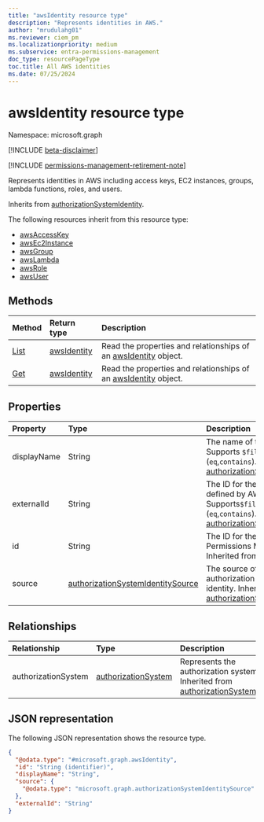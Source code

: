 ```yaml
---
title: "awsIdentity resource type"
description: "Represents identities in AWS."
author: "mrudulahg01"
ms.reviewer: ciem_pm
ms.localizationpriority: medium
ms.subservice: entra-permissions-management
doc_type: resourcePageType
toc.title: All AWS identities
ms.date: 07/25/2024
---
```


# awsIdentity resource type

Namespace: microsoft.graph

[!INCLUDE [beta-disclaimer](../../includes/beta-disclaimer.md)]

[!INCLUDE [permissions-management-retirement-note](../../includes/permissions-management-retirement-note.md)]

Represents identities in AWS including access keys, EC2 instances, groups, lambda functions, roles, and users.

Inherits from [authorizationSystemIdentity](../resources/authorizationsystemidentity.md).

The following resources inherit from this resource type:

- [awsAccessKey](awsaccesskey.md)
- [awsEc2Instance](awsec2instance.md)
- [awsGroup](awsgroup.md)
- [awsLambda](awslambda.md)
- [awsRole](awsrole.md)
- [awsUser](awsuser.md)

## Methods
|Method|Return type|Description|
|:---|:---|:---|
|[List](../api/awsassociatedidentities-list-all.md)|[awsIdentity](../resources/awsidentity.md)|Read the properties and relationships of an [awsIdentity](../resources/awsidentity.md) object.|
|[Get](../api/awsidentity-get.md)|[awsIdentity](../resources/awsidentity.md)|Read the properties and relationships of an [awsIdentity](../resources/awsidentity.md) object.|

## Properties
|Property|Type|Description|
|:---|:---|:---|
|displayName|String|The name of the object. Supports `$filter` (`eq`,`contains`). Inherited from [authorizationSystemIdentity](../resources/authorizationsystemidentity.md).|
|externalId|String|The ID for the identity as defined by AWS. Supports`$filter` (`eq`,`contains`). Inherited from [authorizationSystemIdentity](../resources/authorizationsystemidentity.md).|
|id|String|The ID for the identity in Permissions Management. Inherited from [entity](../resources/entity.md).|
|source|[authorizationSystemIdentitySource](../resources/authorizationsystemidentitysource.md)|The source of the authorization system identity. Inherited from [authorizationSystemIdentity](../resources/authorizationsystemidentity.md).|

## Relationships
|Relationship|Type|Description|
|:---|:---|:---|
|authorizationSystem|[authorizationSystem](../resources/authorizationsystem.md)|Represents the authorization system. Inherited from [authorizationSystemIdentity](../resources/authorizationsystemidentity.md)|

## JSON representation
The following JSON representation shows the resource type.
<!-- {
  "blockType": "resource",
  "keyProperty": "id",
  "@odata.type": "microsoft.graph.awsIdentity",
  "baseType": "microsoft.graph.authorizationSystemIdentity",
  "openType": false
}
-->
``` json
{
  "@odata.type": "#microsoft.graph.awsIdentity",
  "id": "String (identifier)",
  "displayName": "String",
  "source": {
    "@odata.type": "microsoft.graph.authorizationSystemIdentitySource"
  },
  "externalId": "String"
}
```


